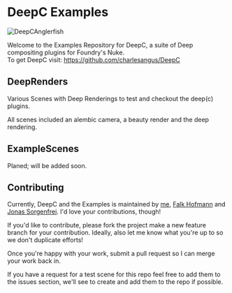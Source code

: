 # DeepC Examples

![DeepCAnglerfish](https://raw.githubusercontent.com/charlesangus/DeepC/master/icons/anglerfish_icon_medium_black.png)

Welcome to the Examples Repository for DeepC, a suite of Deep compositing plugins for Foundry's Nuke. <br>
To get DeepC visit: https://github.com/charlesangus/DeepC 

## DeepRenders
Various Scenes with Deep Renderings to test and checkout the deep(c) plugins.

All scenes included an alembic camera, a beauty render and the deep rendering.

## ExampleScenes 
Planed; will be added soon.

## Contributing

Currently, DeepC and the Examples is maintained by [me](https://github.com/charlesangus), [Falk Hofmann](https://github.com/falkhofmann) and [Jonas Sorgenfrei](https://github.com/jonassorgenfrei). I'd love your contributions, though!

If you'd like to contribute, please fork the project make a new feature branch for your contribution. Ideally, also let me know what you're up to so we don't duplicate efforts!

Once you're happy with your work, submit a pull request so I can merge your work back in.

If you have a request for a test scene for this repo feel free to add them to the issues section, we'll see to create and add them to the repo if possible.
